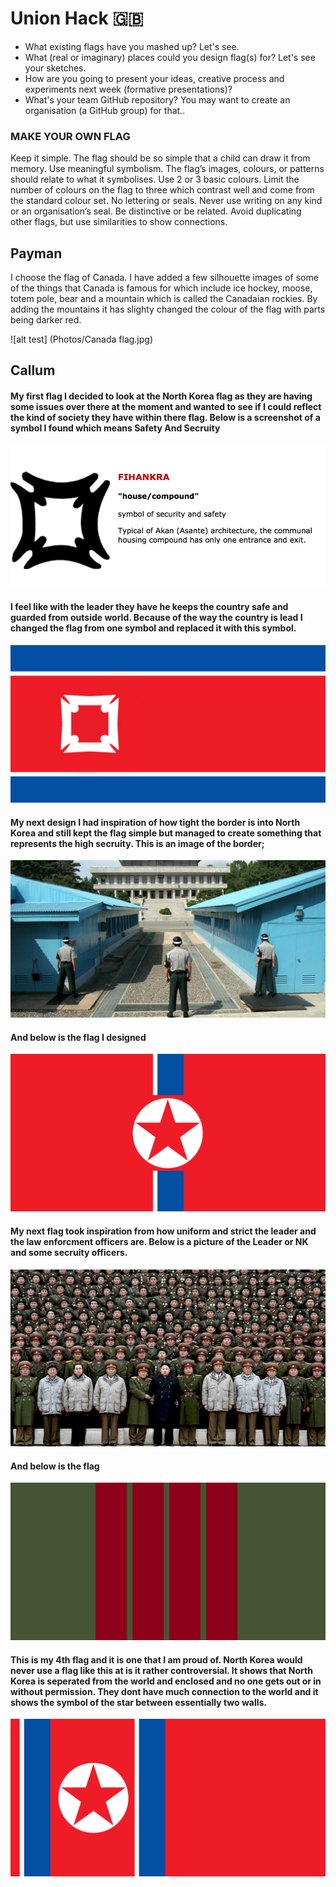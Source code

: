 # Union Hack :gb:

* What existing flags have you mashed up? Let's see.
* What (real or imaginary) places could you design flag(s) for? Let's see your sketches.
* How are you going to present your ideas, creative process and experiments next week (formative presentations)?
* What's your team GitHub repository? You may want to create an organisation (a GitHub group) for that..

### MAKE YOUR OWN FLAG

Keep it simple. The flag should be so simple that a child can draw it from memory.
Use meaningful symbolism. The flag’s images, colours, or patterns should relate to what it symbolises.
Use 2 or 3 basic colours. Limit the number of colours on the flag to three which contrast well and come from the standard colour set.
No lettering or seals. Never use writing on any kind or an organisation’s seal.
Be distinctive or be related. Avoid duplicating other flags, but use similarities to show connections.



## Payman

I choose the flag of Canada. I have added a few silhouette images of some of the things that Canada is famous for which include ice hockey, moose, totem pole, bear and a mountain which is called the Canadaian rockies. By adding the mountains it has slighty changed the colour of the flag with parts being darker red. 

![alt test] (Photos/Canada flag.jpg)



## Callum

#### My first flag I decided to look at the North Korea flag as they are having some issues over there at the moment and wanted to see if I could reflect the kind of society they have within there flag. Below is a screenshot of a symbol I found which means Safety And Secruity

![alt text](Photos/screenshot.png)

#### I feel like with the leader they have he keeps the country safe and guarded from outside world. Because of the way the country is lead I changed the flag from one symbol and replaced it with this symbol.

![Flag 1](Photos/callumflag1.jpg)


#### My next design I had inspiration of how tight the border is into North Korea and still kept the flag simple but managed to create something that represents the high secruity. This is an image of the border;

![Border](Photos/border.jpg)

#### And below is the flag I designed

![Flag 3](Photos/callumflag3.jpg)

#### My next flag took inspiration from how uniform and strict the leader and the law enforcment officers are. Below is a picture of the Leader or NK and some secruity officers.

![Order](Photos/order.jpg)

#### And below is the flag

![Flag 3](Photos/callumflag2.jpg)

#### This is my 4th flag and it is one that I am proud of. North Korea would never use a flag like this at is it rather controversial. It shows that North Korea is seperated from the world and enclosed and no one gets out or in without permission. They dont have much connection to the world and it shows the symbol of the star between essentially two walls.

![Flag 4](Photos/callumflag4.jpg)

